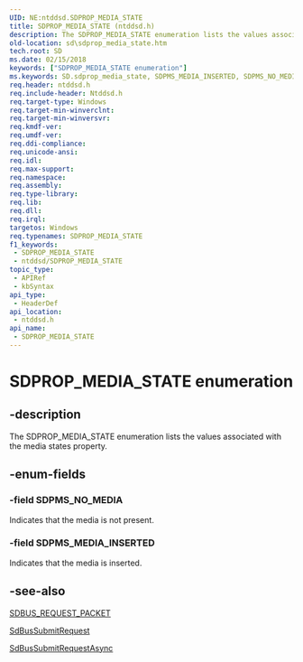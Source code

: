 ```yaml
---
UID: NE:ntddsd.SDPROP_MEDIA_STATE
title: SDPROP_MEDIA_STATE (ntddsd.h)
description: The SDPROP_MEDIA_STATE enumeration lists the values associated with the media states property.
old-location: sd\sdprop_media_state.htm
tech.root: SD
ms.date: 02/15/2018
keywords: ["SDPROP_MEDIA_STATE enumeration"]
ms.keywords: SD.sdprop_media_state, SDPMS_MEDIA_INSERTED, SDPMS_NO_MEDIA, SDPROP_MEDIA_STATE, SDPROP_MEDIA_STATE enumeration [Buses], ntddsd/SDPMS_MEDIA_INSERTED, ntddsd/SDPMS_NO_MEDIA, ntddsd/SDPROP_MEDIA_STATE, sd-structs_a2064f73-cec7-4703-95ec-8ab8adc0b4b2.xml
req.header: ntddsd.h
req.include-header: Ntddsd.h
req.target-type: Windows
req.target-min-winverclnt: 
req.target-min-winversvr: 
req.kmdf-ver: 
req.umdf-ver: 
req.ddi-compliance: 
req.unicode-ansi: 
req.idl: 
req.max-support: 
req.namespace: 
req.assembly: 
req.type-library: 
req.lib: 
req.dll: 
req.irql: 
targetos: Windows
req.typenames: SDPROP_MEDIA_STATE
f1_keywords:
 - SDPROP_MEDIA_STATE
 - ntddsd/SDPROP_MEDIA_STATE
topic_type:
 - APIRef
 - kbSyntax
api_type:
 - HeaderDef
api_location:
 - ntddsd.h
api_name:
 - SDPROP_MEDIA_STATE
---
```


# SDPROP_MEDIA_STATE enumeration


## -description

The SDPROP_MEDIA_STATE enumeration lists the values associated with the media states property.

## -enum-fields

### -field SDPMS_NO_MEDIA

Indicates that the media is not present.

### -field SDPMS_MEDIA_INSERTED

Indicates that the media is inserted.

## -see-also

<a href="/previous-versions/windows/hardware/drivers/ff537931(v=vs.85)">SDBUS_REQUEST_PACKET</a>



<a href="/windows-hardware/drivers/ddi/ntddsd/nf-ntddsd-sdbussubmitrequest">SdBusSubmitRequest</a>



<a href="/windows-hardware/drivers/ddi/ntddsd/nf-ntddsd-sdbussubmitrequestasync">SdBusSubmitRequestAsync</a>

